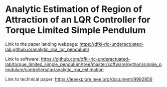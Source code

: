# Analytic Estimation of Region of Attraction of an LQR Controller for Torque Limited Simple Pendulum

Link to the paper landing webpage: https://dfki-ric-underactuated-lab.github.io/analytic_roa_lqr_pendulum/ 

Link to software: https://github.com/dfki-ric-underactuated-lab/torque_limited_simple_pendulum/tree/master/software/python/simple_pendulum/controllers/lqr/analytic_roa_estimation

Link to technical paper: https://ieeexplore.ieee.org/document/9992856
